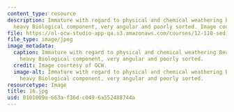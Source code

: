 ```yaml
---
content_type: resource
description: Immature with regard to physical and chemical weathering Beach sand with
  heavy Biological component, very angular and poorly sorted. Image courtesy of OCW.
file: https://ol-ocw-studio-app-qa.s3.amazonaws.com/courses/12-110-sedimentary-geology-fall-2004/0101009a663af36dc0496a552488744a_16.jpg
file_type: image/jpeg
image_metadata:
  caption: Immature with regard to physical and chemical weathering Beach sand with
    heavy Biological component, very angular and poorly sorted.
  credit: Image courtesy of OCW.
  image-alt: Immature with regard to physical and chemical weathering Beach sand with
    heavy Biological component, very angular and poorly sorted.
resourcetype: Image
title: 16.jpg
uid: 0101009a-663a-f36d-c049-6a552488744a
---
```

